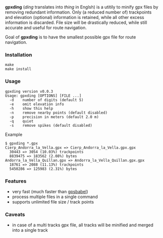 **gpxding** (_ding_ translates into _thing_ in Englsh) is a utitily to minify gpx files by removing redundant information. Only (a reduced number of) trackpoints and elevation (optional) information is retained, while all other excess information is discarded. File size will be drastically reduced, while still accurate and useful for route navigation.

Goal of **gpxding** is to have the smallest possible gpx file for route navigation.

### Installation

```
make
make install
```

### Usage

```
gpxding version v0.0.3
Usage: gpxding [OPTIONS] [FILE ...]
  -d    number of digits (default 5)
  -e    omit elevation info
  -h    show this help
  -n    remove nearby points (default disabled)
  -p    precision in meters (default 2.0 m)
  -q    quiet
  -s    remove spikes (default disabled)
```

Example
```
$ gpxding *.gpx
Cierp_Andorra_la_Vella.gpx => Cierp_Andorra_la_Vella.gpx.gpx
  30443 => 3054 (10.03%) trackpoints
  8839475 => 183562 (2.08%) bytes
Andorra_la_Vella_Quillan.gpx => Andorra_la_Vella_Quillan.gpx.gpx
  18761 => 2088 (11.13%) trackpoints
  5450286 => 125983 (2.31%) bytes
```

### Features
* very fast (much faster than [gpsbabel](https://www.gpsbabel.org/))
* process multiple files in a single command
* supports unlimited file size / track points

### Caveats
   * in case of a multi tracks gpx file, all tracks will be minified and merged into a single track
